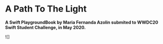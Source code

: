 # A Path To The Light
**A Swift PlaygroundBook by Maria Fernanda Azolin submited to WWDC20 Swift Student Challenge, in May 2020.**

![]
